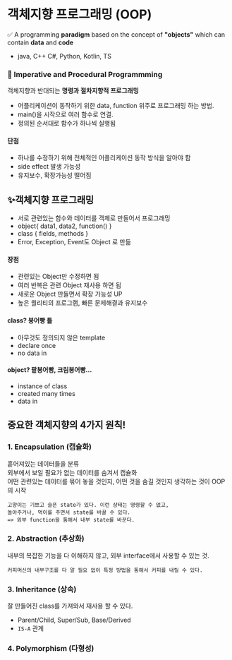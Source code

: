 # 객체지향 프로그래밍 (OOP)

✅ A programming **paradigm** based on the concept of **"objects"** which can contain **data** and **code**

- java, C++ C#, Python, Kotlin, TS

### 💩 Imperative and Procedural Programmming

객체지향과 반대되는 **명령과 절차지향적 프로그래밍** <br />

- 어플리케이션이 동작하기 위한 data, function 위주로 프로그래밍 하는 방법.
- main()을 시작으로 여러 함수로 연결.
- 정의된 순서대로 함수가 하나씩 실행됨

#### 단점

- 하나를 수정하기 위해 전체적인 어플리케이션 동작 방식을 알아야 함
- side effect 발생 가능성
- 유지보수, 확장가능성 떨어짐

## ✨객체지향 프로그래밍

- 서로 관련있는 함수와 데이터를 객체로 만들어서 프로그래밍
- object{ data1, data2, function() }
- class { fields, methods }
- Error, Exception, Event도 Object 로 만듦

#### 장점

- 관련있는 Object만 수정하면 됨
- 여러 반복은 관련 Object 재사용 하면 됨
- 새로운 Object 만들면서 확장 가능성 UP
- 높은 퀄리티의 프로그램, 빠른 문제해결과 유지보수

#### class? 붕어빵 틀

- 아무것도 정의되지 않은 template
- declare once
- no data in

#### object? 팥붕어빵, 크림붕어빵...

- instance of class
- created many times
- data in

## 중요한 객체지향의 4가지 원칙!
### 1. Encapsulation (캡슐화) 
흩어져있는 데이터들을 분류<br/>
외부에서 보일 필요가 없는 데이터를 숨겨서 캡슐화  <br/>
어떤 관련있는 데이터를 묶어 놓을 것인지, 어떤 것을 숨길 것인지 생각하는 것이 OOP의 시작 <br/>

```
고양이는 기쁘고 슬픈 state가 있다. 이런 상태는 명령할 수 없고, 
놀아주거나, 먹이를 주면서 state를 바꿀 수 있다.
=> 외부 function을 통해서 내부 state를 바꾼다.
```

### 2. Abstraction (추상화)

내부의 복잡한 기능을 다 이해하지 않고, 외부 interface에서 사용할 수 있는 것.<br/>
```
커피머신의 내부구조를 다 알 필요 없이 특정 방법을 통해서 커피를 내릴 수 있다.
```

### 3. Inheritance (상속) 

잘 만들어진 class를 가져와서 재사용 할 수 있다.<br/>
- Parent/Child, Super/Sub, Base/Derived
- `IS-A` 관계 


### 4. Polymorphism (다형성)

